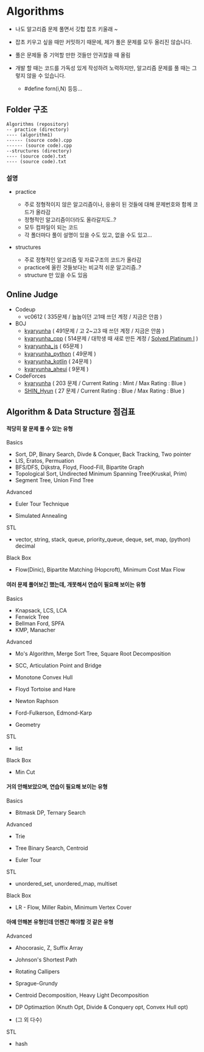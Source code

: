 # Algorithms

- 나도 알고리즘 문제 풀면서 깃헙 잡초 키울래 ~

- 잡초 키우고 싶을 때만 커밋하기 때문에, 제가 풀은 문제를 모두 올리진 않습니다. 

- 풀은 문제들 중 기억할 만한 것들만 안귀찮을 때 올림

- 개발 할 때는 코드를 가독성 있게 작성하려 노력하지만, 알고리즘 문제를 풀 때는 그렇지 않을 수 있습니다.

  - #define forn(i,N) 등등... 

  

## Folder 구조

```
Algorithms (repository)
-- practice (directory)
---- (algorithm1)
------ (source code).cpp
------ (source code).cpp
--structures (directory)
---- (source code).txt
---- (source code).txt

```

### 설명

- practice
  - 주로 정형적이지 않은 알고리즘이나, 응용이 된 것들에 대해 문제번호와 함께 코드가 올라감
  - 정형적인 알고리즘이더라도 올라갈지도..? 
  - 모두 컴파일이 되는 코드
  - 각 폴더마다 풀이 설명이 있을 수도 있고, 없을 수도 있고... 
  
- structures
  - 주로 정형적인 알고리즘 및 자료구조의 코드가 올라감 
  - practice에 올린 것들보다는 비교적 쉬운 알고리즘..?
  - structure 만 있을 수도 있음 



## Online Judge

- Codeup 
  - vc0612 ( 335문제 / 늅늅이던 고1때 쓰던 계정 / 지금은 안씀 ) 
- BOJ
  - [kyaryunha](https://www.acmicpc.net/user/kyaryunha)  ( 491문제 / 고 2~고3 때 쓰던 계정 / 지금은 안씀 )
  - [kyaryunha_cpp](https://www.acmicpc.net/user/kyaryunha_cpp) ( 514문제 / 대학생 때 새로 만든 계정 / [Solved Platinum I](https://solved.ac/profile/kyaryunha_cpp) )
  - [kyaryunha_js](https://www.acmicpc.net/user/kyaryunha_js) ( 65문제 )
  - [kyaryunha_python](https://www.acmicpc.net/user/kyaryunha_python) ( 49문제 )
  - [kyaryunha_kotlin](https://www.acmicpc.net/user/kyaryunha_kotlin) ( 24문제 )
  - [kyaryunha_aheui](https://www.acmicpc.net/user/kyaryunha_aheui) ( 9문제 )
- CodeForces
  - [kyaryunha](http://codeforces.com/profile/kyaryunha) ( 203 문제 / Current Rating : Mint / Max Rating : Blue )
  - [SHIN_Hyun](http://codeforces.com/profile/SHIN_Hyun) ( 27 문제 / Current Rating : Blue / Max Rating : Blue )



## Algorithm & Data Structure 점검표 



#### 적당히 잘 문제 풀 수 있는 유형 



Basics

- Sort, DP, Binary Search, Divde & Conquer, Back Tracking, Two pointer 
- LIS, Eratos, Permuation
- BFS/DFS, Dijkstra, Floyd, Flood-Fill, Bipartite Graph
- Topological Sort, Undirected Minimum Spanning Tree(Kruskal, Prim)
- Segment Tree, Union Find Tree



Advanced

- Euler Tour Technique

- Simulated Annealing



STL

- vector, string, stack, queue, priority_queue, deque, set, map, (python) decimal



Black Box

- Flow(Dinic), Bipartite Matching (Hopcroft), Minimum Cost Max Flow



#### 여러 문제 풀어보긴 했는데, 개못해서 연습이 필요해 보이는 유형



Basics

- Knapsack, LCS, LCA
- Fenwick Tree
- Bellman Ford, SPFA
- KMP, Manacher



Advanced

- Mo's Algorithm, Merge Sort Tree, Square Root Decomposition

- SCC, Articulation Point and Bridge
- Monotone Convex Hull
- Floyd Tortoise and Hare
- Newton Raphson
- Ford-Fulkerson, Edmond-Karp
- Geometry 



STL

- list



Black Box

- Min Cut



#### 거의 안해보았으며, 연습이 필요해 보이는 유형 



Basics

- Bitmask DP, Ternary Search



Advanced

- Trie

- Tree Binary Search, Centroid
- Euler Tour



STL

- unordered_set, unordered_map, multiset



Black Box

- LR - Flow, Miller Rabin, Minimum Vertex Cover 



#### 아예 안해본 유형인데 언젠간 해야할 것 같은 유형 



Advanced

- Ahocorasic, Z,  Suffix Array

- Johnson's Shortest Path
- Rotating Callipers
- Sprague-Grundy
- Centroid Decomposition, Heavy Light Decomposition 
- DP Optimaztion (Knuth Opt, Divide & Conquery opt, Convex Hull opt)
- (그 외 다수)



STL 

- hash